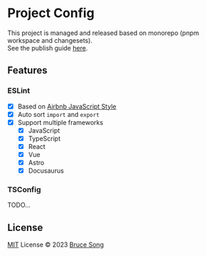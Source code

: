 # Project Config

This project is managed and released based on monorepo (pnpm workspace and changesets).  
See the publish guide [here](./DEVELOPMENT.md).

## Features

### ESLint

- [x] Based on [Airbnb JavaScript Style](https://github.com/airbnb/javascript)
- [x] Auto sort `import` and `export`
- [x] Support multiple frameworks
  - [x] JavaScript
  - [x] TypeScript
  - [x] React
  - [x] Vue
  - [x] Astro
  - [x] Docusaurus

### TSConfig

TODO...

## License

[MIT](/LICENSE) License &copy; 2023 [Bruce Song](https://github.com/recallwei)

